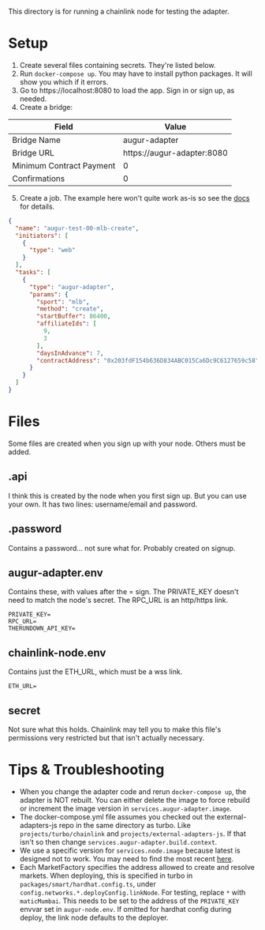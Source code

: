 This directory is for running a chainlink node for testing the adapter.

# Setup
1. Create several files containing secrets. They're listed below.
2. Run `docker-compose up`. 
   You may have to install python packages. It will show you which if it errors.
3. Go to https://localhost:8080 to load the app. Sign in or sign up, as needed.
4. Create a bridge:

| Field                    | Value                      |
| ------------------------ | -------------------------- |
| Bridge Name              | augur-adapter              |
| Bridge URL               | https://augur-adapter:8080 |
| Minimum Contract Payment | 0                          |
| Confirmations            | 0                          |

5. Create a job. The example here won't quite work as-is so see the
   [docs](https://github.com/AugurProject/external-adapters-js/blob/develop/packages/composites/augur/README.md)
   for details.
```json
{
  "name": "augur-test-00-mlb-create",
  "initiators": [
    {
      "type": "web"
    }
  ],
  "tasks": [
    {
      "type": "augur-adapter",
      "params": {
        "sport": "mlb",
        "method": "create",
        "startBuffer": 86400,
        "affiliateIds": [
          9,
          3
        ],
        "daysInAdvance": 7,
        "contractAddress": "0x203fdF154b636D834ABC015Ca6Dc9C6127659c58"
      }
    }
  ]
}
```

# Files
Some files are created when you sign up with your node.
Others must be added.

## .api
I think this is created by the node when you first sign up.
But you can use your own.
It has two lines: username/email and password.

## .password
Contains a password... not sure what for. Probably created on signup.

## augur-adapter.env
Contains these, with values after the = sign.
The PRIVATE_KEY doesn't need to match the node's secret.
The RPC_URL is an http/https link.

    PRIVATE_KEY=
    RPC_URL=
    THERUNDOWN_API_KEY=

## chainlink-node.env
Contains just the ETH_URL, which must be a wss link.

    ETH_URL=

## secret
Not sure what this holds.
Chainlink may tell you to make this file's permissions very restricted but that isn't actually necessary.

# Tips & Troubleshooting

- When you change the adapter code and rerun `docker-compose up`, the adapter is NOT rebuilt.
  You can either delete the image to force rebuild or increment the image version in `services.augur-adapter.image`.
- The docker-compose.yml file assumes you checked out the external-adapters-js repo in the same directory as turbo.
  Like `projects/turbo/chainlink` and `projects/external-adapters-js`.
  If that isn't so then change `services.augur-adapter.build.context`.
- We use a specific version for `services.node.image` because latest is designed not to work.
  You may need to find the most recent
  [here](https://hub.docker.com/r/smartcontract/chainlink/tags?page=1&ordering=last_updated).
- Each MarketFactory specifies the address allowed to create and resolve markets.
  When deploying, this is specified in turbo in `packages/smart/hardhat.config.ts`,
  under `config.networks.*.deployConfig.linkNode`. For testing, replace `*` with `maticMumbai`.
  This needs to be set to the address of the `PRIVATE_KEY` envvar set in `augur-node.env`.
  If omitted for hardhat config during deploy, the link node defaults to the deployer.
  
